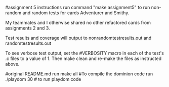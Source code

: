 #assignment 5 instructions
run command "make assignment5" to run non-random and random tests for cards Adventurer and Smithy.

My teammates and I otherwise shared no other refactored cards from assignments 2 and 3.

Test results and coverage will output to nonrandomtestresults.out and randomtestresults.out

To see verbose test output, set the #VERBOSITY macro in each of the test's .c files to a value of 1.
Then make clean and re-make the files as instructed above.


#original README.md
run make all #To compile the dominion code
run ./playdom 30 # to run playdom code
